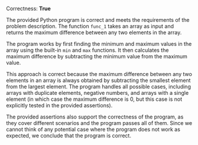 Correctness: **True**

The provided Python program is correct and meets the requirements of the problem description. The function `func_1` takes an array as input and returns the maximum difference between any two elements in the array.

The program works by first finding the minimum and maximum values in the array using the built-in `min` and `max` functions. It then calculates the maximum difference by subtracting the minimum value from the maximum value.

This approach is correct because the maximum difference between any two elements in an array is always obtained by subtracting the smallest element from the largest element. The program handles all possible cases, including arrays with duplicate elements, negative numbers, and arrays with a single element (in which case the maximum difference is 0, but this case is not explicitly tested in the provided assertions).

The provided assertions also support the correctness of the program, as they cover different scenarios and the program passes all of them. Since we cannot think of any potential case where the program does not work as expected, we conclude that the program is correct.